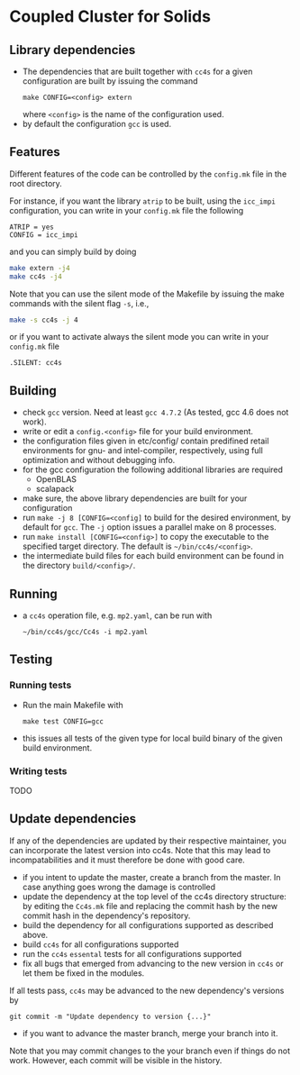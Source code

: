 Coupled Cluster for Solids
==========================

Library dependencies
--------------------

- The dependencies that are built together with `cc4s` for a given configuration
  are built by issuing the command
  ```
  make CONFIG=<config> extern
  ```
  where `<config>` is the name of the configuration used.
- by default the configuration `gcc` is used.

Features
--------

Different features of the code can be controlled by the `config.mk`
file in the root directory.

For instance, if you want the library `atrip` to be built,
using the `icc_impi` configuration,
you can write in your `config.mk` file the following

```make
ATRIP = yes
CONFIG = icc_impi
```

and you can simply build by doing

```sh
make extern -j4
make cc4s -j4
```

Note that you can use the silent mode of the Makefile by issuing
the make commands with the silent flag `-s`, i.e.,
```sh
make -s cc4s -j 4
```
or if you want to activate always the silent mode you can write in your
`config.mk` file

```make
.SILENT: cc4s
```

Building
--------

-   check `gcc` version. Need at least `gcc 4.7.2` (As tested, gcc 4.6 does
    not work).
-   write or edit a `config.<config>` file for your build environment.
-   the configuration files given in etc/config/ contain
    predifined retail environments for gnu- and intel-compiler, respectively,
    using full optimization and without debugging info.
-   for the gcc configuration the following additional libraries are
    required
    - OpenBLAS
    - scalapack
- make sure, the above library dependencies are built for your configuration
- run `make -j 8 [CONFIG=<config]` to build for the desired environment, by
  default for `gcc`. The `-j` option issues a parallel make on 8 processes.
- run `make install [CONFIG=<config>]` to copy the executable to the specified
  target directory. The default is `~/bin/cc4s/<config>`.
- the intermediate build files for each build environment can be found in the
  directory `build/<config>/`.

Running
-------

-   a `cc4s` operation file, e.g. `mp2.yaml`, can be run with
    ```
    ~/bin/cc4s/gcc/Cc4s -i mp2.yaml
    ```

Testing
-------

### Running tests

- Run the main Makefile with
  ```
  make test CONFIG=gcc
  ```
- this issues all tests of the given type for local build binary of the given
  build environment.

### Writing tests

TODO

Update dependencies
-------------------

If any of the dependencies are updated by their respective maintainer, you
can incorporate the latest version into cc4s. Note that this may lead to
incompatabilities and it must therefore be done with good care.

- if you intent to update the master, create a branch from the master.
  In case anything goes wrong the damage is controlled
- update the dependency at the top level of the cc4s directory structure:
  by editing the `Cc4s.mk` file and replacing the commit hash
  by the new commit hash in the dependency's repository.
- build the dependency for all configurations supported as described above.
- build `cc4s` for all configurations supported
- run the `cc4s` `essental` tests for all configurations supported
- fix all bugs that emerged from advancing to the new version in `cc4s` or
  let them be fixed in the modules.

If all tests pass, `cc4s` may be advanced to the new dependency's  versions
by
```
git commit -m "Update dependency to version {...}"
```

- if you want to advance the master branch, merge your branch into it.

Note that you may commit changes to the your branch even if things do
not work. However, each commit will be visible in the history.
